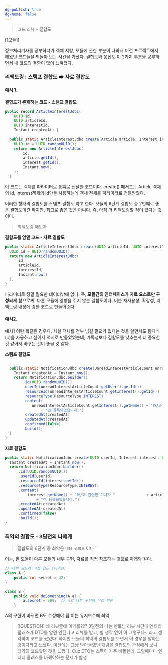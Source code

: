```yaml
---
dg-publish: true
dg-home: false
---
```

> 코드 리뷰 - 결합도 

[[모듈]]

정보처리기사를 공부하다가 객체 지향, 모듈에 관한 부분이 나와서 이전 프로젝트에서 해왔던 코드들을 되돌아 보는 시간을 가졌다.
결합도와 응집도 이 2가지 부분을 공부하면서 내 코드의 결함이 많이 느껴졌다.


### 리팩토링 : 스탬프 결합도 ➡ 자료 결합도 
#### 예시 1. 

**결합도가 존재하는 코드 - 스탬프 결홥도**
```java
public record ArticleInterestJdbc(  
    UUID id,  
    UUID articleId,  
    UUID interestId,  
    Instant createdAt) {  
  
  public static ArticleInterestJdbc create(Article article, Interest interest) {  
    UUID id = UUID.randomUUID();  
    return new ArticleInterestJdbc(  
        id,  
        article.getId(),  
        interest.getId(),  
        Instant.now()  
    );  
  }
```
이 코드는 객체를 파라미터로 통쨰로 전달한 코드이다.
create() 메서드는 Article 객체의 id, Interest객체의 id만들 사용하는데 객체 전체를 파라미터로 전달받았다.

이러한 형태의 결합도를 스탬프 결합도 라고 한다.
모듈의 6단계 결합도 중 2번쨰로 좋은 결합도이긴 하지만, 최고로 좋은 것은 아니다.
즉, 아직 더 리팩토링할 점이 있다는 것이다.

> 리팩토링 해보자 

**결합도를 없앤 코드 - 자료 결합도**
```java
public static ArticleInterestJdbc create(UUID articleId, UUID interestId) {  
  UUID id = UUID.randomUUID();  
  return new ArticleInterestJdbc(  
      id,  
      articleId,  
      interestId,  
      Instant.now()  
  );  
}
```
파라미터로 정말 필요한 데이터밖에 없다.
즉, **모듈간의 인터페이스가 자료 요소로만 구성**되게 함으로써, 다른 모듈에 영향을 주지 않는 결합도이다.
이는 재사용성, 확장성, 리팩토링 내성에 강한 코드로 만들어준다.


#### 예시2. 

예시1 이랑 똑같은 경우다.
사실 객체를 전부 넘길 필요가 없다는 것을 알면서도 람다식(::)을 사용하고 싶어서 억지로 만들었었는데, 가독성보다 결합도를 낮추는게 더 중요한 것 같아서 바꾸는 것이 좋을 것 같다.

**스탬프 결합도** 
```java
  
  public static NotificationJdbc create(UnreadInterestArticleCount unreadInterestArticleCount) {  
    Instant createdAt = Instant.now();  
    return NotificationJdbc.builder()  
        .id(UUID.randomUUID())  
        .userId(unreadInterestArticleCount.getUser().getId())  
        .resourceId(unreadInterestArticleCount.getInterest().getId())  
        .resourceType(ResourceType.INTEREST)  
        .content(  
            unreadInterestArticleCount.getInterest().getName() + "와/과 관련된 기사가 "                + unreadInterestArticleCount.getArticleCount()  
                + "건 등록되었습니다.")  
        .createdAt(createdAt)  
        .updatedAt(createdAt)  
        .confirmed(false)  
        .build();  
  }  
}
```


**자료 결합도** 
```java
public static NotificationJdbc create(UUID userId, Interest interest, Long articleCount) {  
  Instant createdAt = Instant.now();  
  return NotificationJdbc.builder()  
      .id(UUID.randomUUID())  
      .userId(userId)  
      .resourceId(interest.getId())  
      .resourceType(ResourceType.INTEREST)  
      .content(  
          interest.getName() + "와/과 관련된 기사가 "              + articleCount  
              + "건 등록되었습니다.")  
      .createdAt(createdAt)  
      .updatedAt(createdAt)  
      .confirmed(false)  
      .build();  
}
```


### 최악의 결합도 - 3달전의 나에게 

> 결합도의 6단계 중 최악은 `내용 결합도`  이다 `

이는, 한 모듈이 다른 모듈의 내부 구현, 자료를 직접 참조하는 것으로 아래와 같다.

```java
// 내부 필드에 직접 접근 (비추천)
class A {
    public int secret = 42;
}

class B {
    public void doSomething(A a) {
        a.secret = 999;  // A의 내부 구현에 직접 의존
    }
```
A의 구현이 바뀌면 B도 수정해야 됨
이는 유지보수에 최악 

>[!QUESTION] 왜 리뷰글에 이거를???
>3달전의 나는 멘토님 리뷰 시간에 엔티티 클래스가 DTO를 알면 안된다고 리뷰를 받고, 별 생각 없이 아 그렇구나~ 라고 생각하며 코드를 짰었다.
>하지만 모듈의 최악의 결합도를 보면서 이 경우를 말하는 것이다라고 느꼈다. 이전에는 그냥 받아들였던 개념을 결합도의 관점에서 보니 최악의 코드였던 것을 느꼈다.
>Cuz DTO는 스펙이 자주 바뀔텐데, 그럴때마다 엔티티 클래스를 바꿔야하는 문제가 발생

